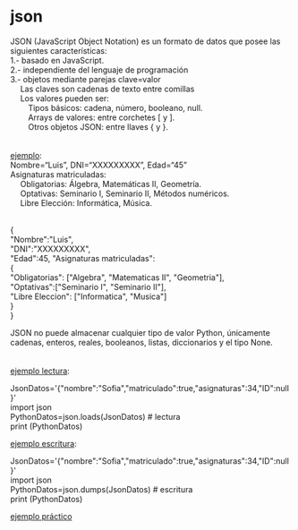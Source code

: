 # json

JSON (JavaScript Object Notation) es un formato de datos que posee las siguientes características:<br>
1.- basado en JavaScript.<br>
2.- independiente del lenguaje de programación <br>
3.- objetos mediante parejas clave=valor<br>
&#8195; Las claves son cadenas de texto entre comillas<br>
&#8195; Los valores pueden ser:<br>
&#8195;&#8195; Tipos básicos: cadena, número, booleano, null.<br>
&#8195;&#8195; Arrays de valores: entre corchetes [ y ].<br>
&#8195;&#8195; Otros objetos JSON: entre llaves { y }.<br>
<br><br>
<u>ejemplo</u>: <br>
Nombre=“Luis”, DNI=“XXXXXXXXX”, Edad=“45”<br>
Asignaturas matriculadas:<br>
&#8195; Obligatorias: Álgebra, Matemáticas II, Geometría.<br>
&#8195; Optativas: Seminario I, Seminario II, Métodos numéricos.<br>
&#8195; Libre Elección: Informática, Música.<br>
<br>

{<br>
"Nombre":"Luis",<br>
"DNI":"XXXXXXXXX",<br>
"Edad":45, "Asignaturas matriculadas":<br>
{<br>
   "Obligatorias": ["Algebra", "Matematicas II", "Geometria"],<br>
   "Optativas":["Seminario I", "Seminario II"],<br>
   "Libre Eleccion": ["Informatica", "Musica"]<br>
}<br>
}<br>

JSON no puede almacenar cualquier tipo de valor Python, únicamente cadenas, enteros, reales, booleanos, listas, diccionarios y el tipo None.<br>
<br><br>
<u>ejemplo lectura</u>:

JsonDatos='{"nombre":"Sofia","matriculado":true,"asignaturas":34,"ID":null}'<br>
import json<br>
PythonDatos=json.loads(JsonDatos) # lectura  <br> 
print (PythonDatos)<br>

<u>ejemplo escritura</u>:


JsonDatos='{"nombre":"Sofia","matriculado":true,"asignaturas":34,"ID":null}'<br>
import json<br>
PythonDatos=json.dumps(JsonDatos) # escritura <br>
print (PythonDatos)<br>


[ejemplo práctico](geoip.py)